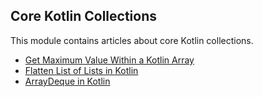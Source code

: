 ## Core Kotlin Collections

This module contains articles about core Kotlin collections.
- [Get Maximum Value Within a Kotlin Array](https://www.baeldung.com/kotlin/max-value-in-array)
- [Flatten List of Lists in Kotlin](https://www.baeldung.com/kotlin/flatten-list-of-lists)
- [ArrayDeque in Kotlin](https://www.baeldung.com/kotlin/arraydeque)
